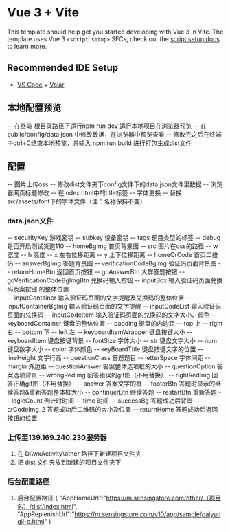 # Vue 3 + Vite

This template should help get you started developing with Vue 3 in Vite. The template uses Vue 3 `<script setup>` SFCs, check out the [script setup docs](https://v3.vuejs.org/api/sfc-script-setup.html#sfc-script-setup) to learn more.

## Recommended IDE Setup

- [VS Code](https://code.visualstudio.com/) + [Volar](https://marketplace.visualstudio.com/items?itemName=Vue.volar)

## 本地配置预览
-- 在终端 根目录路径下运行npm run dev 运行本地项目在浏览器预览
-- 在 public/config/data.json 中修改数据，在浏览器中预览查看
-- 修改完之后在终端中ctrl+C结束本地预览，并输入 npm run build 进行打包生成dist文件

## 配置
--  图片上传oss
--  修改dist文件夹下config文件下的data.json文件里数据
--  浏览器网页标题修改
    -- 在index.html中的title标签
--  字体更换
    -- 替换src/assets/font下的字体文件（注：名称保持不变）
### data.json文件
-- securityKey  游戏密钥
-- subkey       设备密钥
-- tags         题目类型的标签
-- debug        是否开启测试货道110
-- homeBgImg    首页背景图
   -- src       图片在oss的路径
   -- w         宽度
   -- h         高度
   -- x         左右位移距离
   -- y         上下位移距离
-- homeQrCode   首页二维码
-- answerBgImg  答题背景图
-- verificationCodeBgImg      验证码页面背景图
-- returnHomeBtn              返回首页按钮
-- goAnswerBtn                大屏答题按钮
-- goVerificationCodeBgImgBtn 兑换码输入按钮
-- inputBox                   输入验证码页面兑换码及案按键 的整体位置             
-- inputContainer             输入验证码页面的文字提醒及兑换码的整体位置
-- inputContainerBgImg        输入验证码页面的文字提醒
-- inputCodeList              输入验证码页面的兑换码
-- inputCodeItem              输入验证码页面的兑换码的文字大小、颜色
-- keyboardContainer          键盘的整体位置
   -- padding                 键盘的内边距
      -- top                  上
      -- right                右
      -- bottom               下
      -- left                 左
-- keyboardItemWrapper        键盘按键大小
-- keyboardItem               键盘按键背景
   -- fontSize                字体大小
      -- str                  键盘文字大小
      -- num                  键盘数字大小
   -- color                   字体颜色
-- keyBoardTitle              键盘按键文字的位置
   -- lineHeight              文字行高
-- questionClass              答题题目
   -- letterSpace             字体间距
   -- margin                  外边距
-- questionAnswer             答案整体选项框的大小
-- questionOption             答案选项背景
   -- wrongRedImg             回答错误的gif图（不用替换）
   -- rightRedImg             回答正确gif图（不用替换）
-- answer                     答案文字的框
-- footerBtn                  答题时显示的继续答题&重新答题整体框大小
-- continuerBtn               继续答题
-- restartBtn                 重新答题
-- logicCount                 倒计时时间
   -- time                    时间
-- successBg                  答题成功后背景
-- qrCodeImg_2                答题成功后二维码的大小及位置
-- returnHome                 答题成功后返回按钮的位置


### 上传至139.169.240.230服务器
1. 在 D:\wxActivity\other 路径下新建项目文件夹
2. 把 dist 文件夹放到新建的项目文件夹下

### 后台配置路径
1. 后台配置路径
   {
      "AppHomeUrl":"https://m.sensingstore.com/other/（项目名）/dist/index.html",
      "AppReplenishUrl":"https://m.sensingstore.com/v10/app/sample/paiyangji-c.html"
   }
